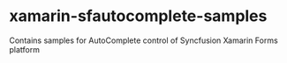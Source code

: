 # xamarin-sfautocomplete-samples
Contains samples for AutoComplete control of Syncfusion Xamarin Forms platform
